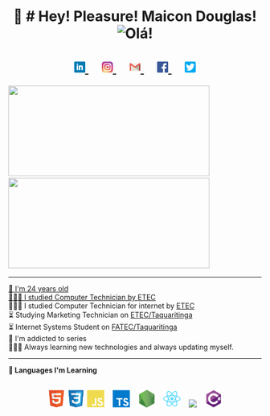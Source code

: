 

<div align="center">
 <h1>
  🙂 # Hey! Pleasure! Maicon Douglas!
  <img alt="Olá!" src="https://media.giphy.com/media/f5qNV3rAAooViWSWQ7/giphy.gif" width="45px">
  <br /> <br>
  <a  target="_blank" href="https://www.linkedin.com/in/maiconndouglas/">
    <img alt="Linkedin" width="22px" src="https://raw.githubusercontent.com/MaiiconDouglas/MaiiconDouglas/4f9eaa09807f6760115bb6707970f59eb6fa41c7/.github/linkedin.svg?token=ALMMP4VY5DTHVZ2BPZZZ4N27HBJ4I" />
  </a>&nbsp;&nbsp;&nbsp;
  <a target="_blank" href="https://www.instagram.com/maiiconndouglasd/">
    <img alt="Instagram" width="22px" src="https://raw.githubusercontent.com/MaiiconDouglas/MaiiconDouglas/4f9eaa09807f6760115bb6707970f59eb6fa41c7/.github/instagram.svg?token=ALMMP4UODVJS55FKLLOV4SC7HBJ4I" />
  </a>&nbsp;&nbsp;&nbsp;
  <a target="_blank" href="mailto:maiicondouglasd@hotmail.com">
    <img alt="Email" width="22px" src="https://raw.githubusercontent.com/MaiiconDouglas/MaiiconDouglas/4f9eaa09807f6760115bb6707970f59eb6fa41c7/.github/gmail.svg?token=ALMMP4SOHS4UXKMXGPR563C7HBJ4G" />
  </a>&nbsp;&nbsp;&nbsp;
  <a target="_blank" href="https://www.facebook.com/MaiiconDouglasd">
    <img alt="Facebook" width="22px" src="https://raw.githubusercontent.com/MaiiconDouglas/MaiiconDouglas/4f9eaa09807f6760115bb6707970f59eb6fa41c7/.github/facebook.svg?token=ALMMP4TB4QLAZY6NCGFHOX27HBJ4E" />
  </a>&nbsp;&nbsp;&nbsp;
  <a target="_blank" href="https://twitter.com/Maiiconndouglas">
    <img alt="Twitter" width="22px" src="https://raw.githubusercontent.com/MaiiconDouglas/MaiiconDouglas/4f9eaa09807f6760115bb6707970f59eb6fa41c7/.github/twitter.svg?token=ALMMP4X2OX7D67BBYJFZQWC7HBJ4I" />
  </a>
 </h1>
</div>


 <div>
  <a href="https://github.com/MaiiconDouglas">
  <img height="180em" src="https://github-readme-stats.vercel.app/api?username=MaiiconDouglas&show_icons=true&theme=dark" width="400px" height="200px" />
   
  <img height="180em" src="https://github-readme-stats.vercel.app/api/top-langs/?username=MaiiconDouglas&layout=compact&theme=dark" width="400px" height="200px" />
   <br>
</div>
 
-------

🎂 I'm 24 years old  <br />
👨🏻‍🎓 I studied Computer Technician by [ETEC](https://www.facebook.com/etectaquaritinga/)  <br />
👨🏻‍🎓 I studied Computer Technician for internet by [ETEC](https://www.facebook.com/etectaquaritinga/) <br />
⏳ Studying Marketing Technician on [ETEC/Taquaritinga](https://www.facebook.com/etectaquaritinga/) <br />
⏳ Internet Systems Student on [FATEC/Taquaritinga](http://www.fatectq.edu.br/)<br />
🍿 I'm addicted to series <br />
👨🏼‍💻 Always learning new technologies and always updating myself.

-------
**🦉 Languages I'm Learning**

<br />
<div align="center">

  <img height="35" src="https://raw.githubusercontent.com/devicons/devicon/master/icons/html5/html5-original.svg">
  <img height="35" src="https://raw.githubusercontent.com/devicons/devicon/master/icons/css3/css3-original.svg">
  <img height="35" src="https://raw.githubusercontent.com/devicons/devicon/master/icons/javascript/javascript-plain.svg">&nbsp;&nbsp;&nbsp;
  <img height="35" src="https://raw.githubusercontent.com/devicons/devicon/master/icons/typescript/typescript-plain.svg">&nbsp;&nbsp;&nbsp;
  <img height="35" src="https://raw.githubusercontent.com/github/explore/80688e429a7d4ef2fca1e82350fe8e3517d3494d/topics/nodejs/nodejs.png">&nbsp;&nbsp;&nbsp;
  <img height="35" src="https://raw.githubusercontent.com/devicons/devicon/master/icons/react/react-original.svg">&nbsp;&nbsp;&nbsp;
  <img height="35" src="https://avatars0.githubusercontent.com/u/20269980?s=200&v=4">&nbsp;&nbsp;&nbsp;
  <img height="35" src="https://raw.githubusercontent.com/devicons/devicon/master/icons/csharp/csharp-original.svg">
 </div>
 
  
</div>

